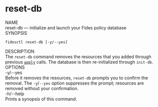 <div class="cli">
  <h1>reset-db</h1>

  <div class="label">NAME</div>

  <div class="content">
    <span class="mono">reset-db</span> &mdash; initialize and launch your Fides policy database
  </div>

  <div class="label">SYNOPSIS</div>

  <div class="content">
    <pre><code>fidesctl reset-db [-y/--yes]</code></pre>
  </div>

  <div class="label">DESCRIPTION</div>

  <div class="content">
    The <code>reset-db</code> command removes the resources that you added through previous <a href="apply"><code>apply</code></a> calls. The database is then re-initialized through <code>init&#8209;db</code>.
  </div>

  
  <div class="label">OPTIONS</div>
    <div class="content">
    <div class="mono">
      -y/--yes
    </div>
    <div class="content">
      Before it removes the resources, <code>reset-db</code> prompts you to confirm the removal. The <code>&#8209;y</code>/<code>&#8209;&#8209;yes</code> option suppresses the prompt; resources are removed without your confirmation.
    </div>
  </div> 
  <div class="content">
    <div class="mono">
      -h/--help
    </div>
    <div class="content">
      Prints a synopsis of this command.
    </div>
  </div> 
</div>
